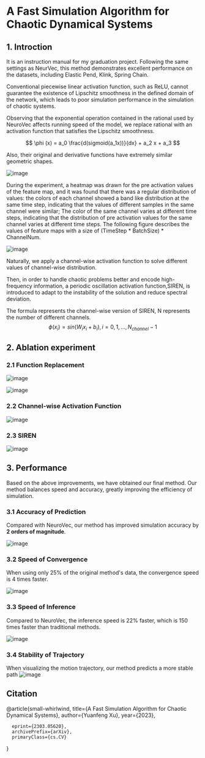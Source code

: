 # A Fast Simulation Algorithm for Chaotic Dynamical Systems
## 1. Introction
It is an instruction manual for my graduation project. Following the same settings as NeurVec, this method demonstrates excellent performance on the datasets, including Elastic Pend, Klink, Spring Chain.

Conventional piecewise linear activation function, such as ReLU, cannot guarantee the existence of Lipschitz smoothness in the defined domain of the network, which leads to poor simulation performance in the simulation of chaotic systems. 

Observing that the exponential operation contained in the rational used by NeuroVec affects running speed of the model, we replace rational with an activation function that satisfies the Lipschitz smoothness.

$$ \phi (x) = a_0 \frac{d(sigmoid(a_1x))}{dx} + a_2 x + a_3 $$

Also, their original and derivative functions have extremely similar geometric shapes.

![image](https://github.com/small-whirlwind/A-Fast-Simulation-Algorithm-for-Chaotic-Dynamical-Systems/assets/59130750/1e022a5b-070d-4de2-a80f-c6f10a71ca5e)

During the experiment, a heatmap was drawn for the pre activation values of the feature map, and it was found that there was a regular distribution of values: the colors of each channel showed a band like distribution at the same time step, indicating that the values of different samples in the same channel were similar; The color of the same channel varies at different time steps, indicating that the distribution of pre activation values for the same channel varies at different time steps. The following figure describes the values of feature maps with a size of (TimeStep * BatchSize) * ChannelNum.

![image](https://github.com/small-whirlwind/A-Fast-Simulation-Algorithm-for-Chaotic-Dynamical-Systems/assets/59130750/e0e7004b-ef45-4217-b979-f4e4265337c7)

Naturally, we apply a channel-wise activation function to solve different values of channel-wise distribution.

Then, in order to handle chaotic problems better and encode high-frequency information, a periodic oscillation activation function,SIREN, is introduced to adapt to the instability of the solution and reduce spectral deviation.

The formula represents the channel-wise version of SIREN, N represents the number of different channels.
$$\phi (x_i) = sin(W_i x_i + b_i), i=0,1,...,N_{channel} -1$$

## 2. Ablation experiment
### 2.1 Function Replacement
![image](https://github.com/small-whirlwind/A-Fast-Simulation-Algorithm-for-Chaotic-Dynamical-Systems/assets/59130750/9abfae5e-8867-4318-86eb-592f0b71fff5)

![image](https://github.com/small-whirlwind/A-Fast-Simulation-Algorithm-for-Chaotic-Dynamical-Systems/assets/59130750/63f07b26-4c37-434a-b80a-18cc8c9e44fd)

### 2.2 Channel-wise Activation Function
![image](https://github.com/small-whirlwind/A-Fast-Simulation-Algorithm-for-Chaotic-Dynamical-Systems/assets/59130750/b1b1a2b5-4de7-443c-bbeb-d584bc9420c7)

### 2.3 SIREN
![image](https://github.com/small-whirlwind/A-Fast-Simulation-Algorithm-for-Chaotic-Dynamical-Systems/assets/59130750/f1fb292a-6757-4a01-9496-ae7e56229e0e)


## 3. Performance

Based on the above improvements, we have obtained our final method. Our method balances speed and accuracy, greatly improving the efficiency of simulation.

### 3.1 Accuracy of Prediction
Compared with NeuroVec, our method has improved simulation accuracy by **2 orders of magnitude**. 

![image](https://github.com/small-whirlwind/A-Fast-Simulation-Algorithm-for-Chaotic-Dynamical-Systems/assets/59130750/9f7a5ca3-4d1c-4497-94a3-d8b4bb4a1234)

### 3.2 Speed of Convergence

When using only 25% of the original method's data, the convergence speed is 4 times faster.

![image](https://github.com/small-whirlwind/A-Fast-Simulation-Algorithm-for-Chaotic-Dynamical-Systems/assets/59130750/85f88839-61f2-41ca-9e3a-2096602571a5)

### 3.3 Speed of Inference

Compared to NeuroVec, the inference speed is 22% faster, which is 150 times faster than traditional methods.

![image](https://github.com/small-whirlwind/A-Fast-Simulation-Algorithm-for-Chaotic-Dynamical-Systems/assets/59130750/a3a96d3a-98b7-422e-84b7-28177a496ad2)

### 3.4 Stability of Trajectory

When visualizing the motion trajectory, our method predicts a more stable path
![image](https://github.com/small-whirlwind/A-Fast-Simulation-Algorithm-for-Chaotic-Dynamical-Systems/assets/59130750/9abad1ca-3c0b-40db-a514-d3119e1bbe29)

## Citation

@article{small-whirlwind,
      title={A Fast Simulation Algorithm for Chaotic Dynamical Systems}, 
      author={Yuanfeng Xu},
      year={2023},
      
      eprint={2303.05620},
      archivePrefix={arXiv},
      primaryClass={cs.CV}
}
